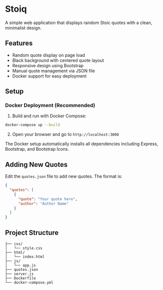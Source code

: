 # Stoiq

A simple web application that displays random Stoic quotes with a clean, minimalist design.

## Features

- Random quote display on page load
- Black background with centered quote layout
- Responsive design using Bootstrap
- Manual quote management via JSON file
- Docker support for easy deployment

## Setup

### Docker Deployment (Recommended)

1. Build and run with Docker Compose:
```bash
docker-compose up --build
```

2. Open your browser and go to `http://localhost:3000`

The Docker setup automatically installs all dependencies including Express, Bootstrap, and Bootstrap Icons.

## Adding New Quotes

Edit the `quotes.json` file to add new quotes. The format is:

```json
{
  "quotes": [
    {
      "quote": "Your quote here",
      "author": "Author Name"
    }
  ]
}
```

## Project Structure

```
├── css/
│   └── style.css
├── html/
│   └── index.html
├── js/
│   └── app.js
├── quotes.json
├── server.js
├── Dockerfile
└── docker-compose.yml
```

